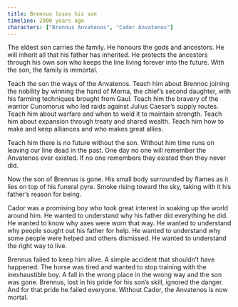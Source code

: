 ```yaml
---
title: Brennus loses his son
timeline: 2000 years ago
characters: ["Brennus Anvatenos", "Cador Anvatenos"]
---
```

The eldest son carries the family. He honours the gods and ancestors. He will inherit all that his father has inherited. He protects the ancestors through his own son who keeps the line living forever into the future. With the son, the family is immortal.

Teach the son the ways of the Anvatenos. Teach him about Brennoc joining the nobility by winning the hand of Morna, the chief’s second daughter, with his farming techniques brought from Gaul. Teach him the bravery of the warrior Cunomorus who led raids against Julius Caesar’s supply routes. Teach him about warfare and when to weld it to maintain strength. Teach him about expansion through treaty and shared wealth. Teach him how to make and keep alliances and who makes great allies.

Teach him there is no future without the son. Without him time runs on leaving our line dead in the past. One day no one will remember the Anvatenos ever existed. If no one remembers they existed then they never did.

Now the son of Brennus is gone. His small body surrounded by flames as it lies on top of his funeral pyre. Smoke rising toward the sky, taking with it his father’s reason for being.

Cador was a promising boy who took great interest in soaking up the world around him. He wanted to understand why his father did everything he did. He wanted to know why axes were worn that way. He wanted to understand why people sought out his father for help. He wanted to understand why some people were helped and others dismissed. He wanted to understand the right way to live.

Brennus failed to keep him alive. A simple accident that shouldn’t have happened. The horse was tired and wanted to stop training with the inexhaustible boy. A fall in the wrong place in the wrong way and the son was gone. Brennus, lost in his pride for his son’s skill, ignored the danger. And for that pride he failed everyone. Without Cador, the Anvatenos is now mortal.